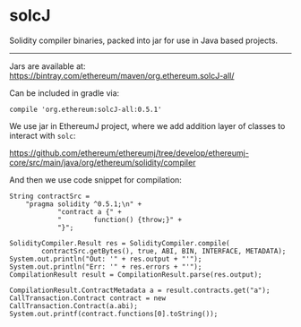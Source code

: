# solcJ
Solidity compiler binaries, packed into jar for use in Java based projects.


---

Jars are available at:
https://bintray.com/ethereum/maven/org.ethereum.solcJ-all/

Can be included in gradle via:
```
compile 'org.ethereum:solcJ-all:0.5.1'
```

We use jar in EthereumJ project, where we add addition layer of classes to interact with `solc`:

https://github.com/ethereum/ethereumj/tree/develop/ethereumj-core/src/main/java/org/ethereum/solidity/compiler

And then we use code snippet for compilation:

```
String contractSrc =
    "pragma solidity ^0.5.1;\n" +
            "contract a {" +
            "        function() {throw;}" +
            "}";

SolidityCompiler.Result res = SolidityCompiler.compile(
        contractSrc.getBytes(), true, ABI, BIN, INTERFACE, METADATA);
System.out.println("Out: '" + res.output + "'");
System.out.println("Err: '" + res.errors + "'");
CompilationResult result = CompilationResult.parse(res.output);

CompilationResult.ContractMetadata a = result.contracts.get("a");
CallTransaction.Contract contract = new CallTransaction.Contract(a.abi);
System.out.printf(contract.functions[0].toString());
```
